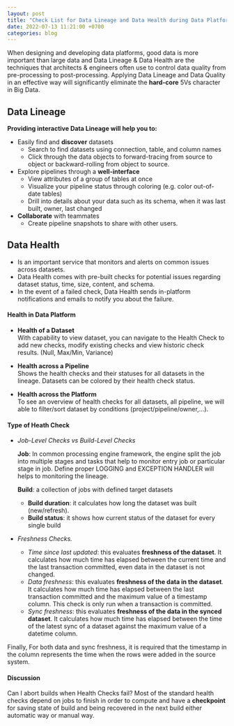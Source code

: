 ```yaml
---
layout: post
title: "Check List for Data Lineage and Data Health during Data Platform Implementation"
date: 2022-07-13 11:21:00 +0700
categories: blog
---
```



When designing and developing data platforms, good data is more important than large data and Data Lineage & Data Health are the techniques that architects & engineers often use to control data quality from pre-processing to post-processing. Applying Data Lineage and Data Quality in an effective way will significantly eliminate the **hard-core** 5Vs character in Big Data.

## Data Lineage

**Providing interactive Data Lineage will help you to:**

- Easily find and **discover** datasets
  - Search to find datasets using connection, table, and column names
  - Click through the data objects to forward-tracing from source to object or backward-rolling from object to source.
- Explore pipelines through a **well-interface**
  - View attributes of a group of tables at once
  - Visualize your pipeline status through coloring (e.g. color out-of-date tables)
  - Drill into details about your data such as its schema, when it was last built, owner, last changed
- **Collaborate** with teammates
  - Create pipeline snapshots to share with other users.

## Data Health

- Is an important service that monitors and alerts on common issues across datasets.
- Data Health comes with pre-built checks for potential issues regarding dataset status, time, size, content, and schema.
- In the event of a failed check, Data Health sends in-platform notifications and emails to notify you about the failure.

#### **Health in Data Platform**

- **Health of a Dataset** <br>
  With capability to view dataset, you can navigate to the Health Check to add new checks, modify existing checks and view historic check results. (Null, Max/Min, Variance)

- **Health across a Pipeline** <br>
  Shows the health checks and their statuses for all datasets in the lineage. Datasets can be colored by their health check status.

- **Health across the Platform** <br>
  To see an overview of health checks for all datasets, all pipeline, we will able to filter/sort dataset by conditions (project/pipeline/owner,...).

#### **Type of Heath Check**

- _Job-Level Checks vs Build-Level Checks_

  **Job**: In common processing engine framework, the engine split the job into multiple stages and tasks that help to monitor entry job or particular stage in job. Define proper LOGGING and EXCEPTION HANDLER will helps to monitoring the lineage.
  <br>
  
  **Build**: a collection of jobs with defined target datasets

  - **Build duration**: it calculates how long the dataset was built (new/refresh).
  - **Build status**: it shows how current status of the dataset for every single build

- _Freshness Checks._

  - _Time since last updated_: this evaluates **freshness of the dataset**. It calculates how much time has elapsed between the current time and the last transaction committed, even data in the dataset is not changed.
  - _Data freshness_: this evaluates **freshness of the data in the dataset**. It calculates how much time has elapsed between the last transaction committed and the maximum value of a timestamp column. This check is only run when a transaction is committed.
  - _Sync freshness_: this evaluates **freshness of the data in the synced dataset**. It calculates how much time has elapsed between the time of the latest sync of a dataset against the maximum value of a datetime column.

Finally, For both data and sync freshness, it is required that the timestamp in the column represents the time when the rows were added in the source system.

#### **Discussion**

Can I abort builds when Health Checks fail?
Most of the standard health checks depend on jobs to finish in order to compute and have a **checkpoint** for saving state of build and being recovered in the next build either automatic way or manual way.
